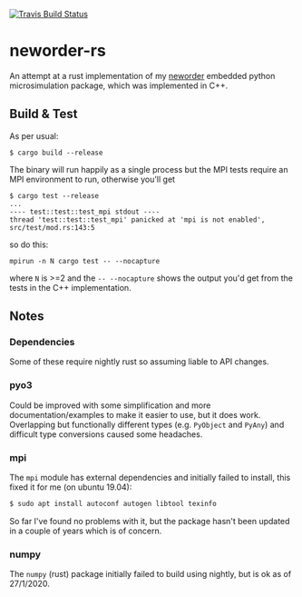 [![Travis Build Status](https://travis-ci.org/virgesmith/neworder-rs.svg?branch=master)](https://travis-ci.org/virgesmith/neworder-rs)

# neworder-rs

An attempt at a rust implementation of my [neworder](https://github.com/virgesmith/neworder) embedded python microsimulation package, which was implemented in C++.

## Build & Test

As per usual:
```
$ cargo build --release
```
The binary will run happily as a single process but the MPI tests require an MPI environment to run, otherwise you'll get
```
$ cargo test --release
...
---- test::test::test_mpi stdout ----
thread 'test::test::test_mpi' panicked at 'mpi is not enabled', src/test/mod.rs:143:5
```
so do this:
```
mpirun -n N cargo test -- --nocapture
```
where `N` is >=2 and the `-- --nocapture` shows the output you'd get from the tests in the C++ implementation.

## Notes

### Dependencies
Some of these require nightly rust so assuming liable to API changes.

### pyo3 
Could be improved with some simplification and more documentation/examples to make it easier to use, but it does work. Overlapping but functionally different types (e.g. `PyObject` and `PyAny`) and difficult type conversions caused some headaches.

### mpi
The `mpi` module has external dependencies and initially failed to install, this fixed it for me (on ubuntu 19.04): 

```bash
$ sudo apt install autoconf autogen libtool texinfo
```
So far I've found no problems with it, but the package hasn't been updated in a couple of years which is of concern.

### numpy 
The `numpy` (rust) package initially failed to build using nightly, but is ok as of 27/1/2020. 
